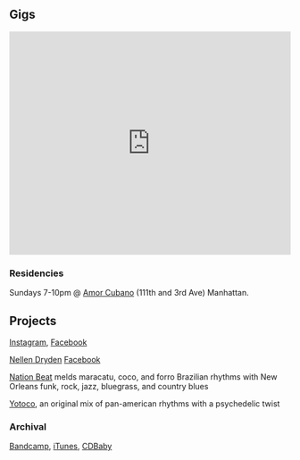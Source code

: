 ## Gigs
<iframe src="https://www.google.com/calendar/embed?showTitle=0&amp;showNav=0&amp;showDate=0&amp;showPrint=0&amp;showTabs=0&amp;showCalendars=0&amp;showTz=0&amp;mode=AGENDA&amp;height=400&amp;wkst=1&amp;bgcolor=%23FFFFFF&amp;src=usujbtk09v5t7ma9m9bngnmlc0%40group.calendar.google.com&amp;color=%235229A3&amp;ctz=America%2FNew_York" style=" border-width:0 " width="100%" height="400px" frameborder="0" scrolling="no"></iframe>

### Residencies

Sundays 7-10pm @ [Amor Cubano](http://amorcubanonyc.com/Home.html) (111th and 3rd Ave) Manhattan. 

## Projects

[Instagram](https://instagram.com/julesbelmont/),
[Facebook]()

[Nellen Dryden](http://www.nellendryden.com/)
[Facebook](https://www.facebook.com/nellendrydenandthevisitors)

[Nation Beat](http://nationbeat.com/) melds maracatu, coco, and forro Brazilian rhythms with New Orleans funk, rock, jazz, bluegrass, and country blues

[Yotoco](http://www.yotocomusic.com/), an original mix of pan-american rhythms with a psychedelic twist

### Archival

[Bandcamp](http://julesbelmont.bandcamp.com/releases),
[iTunes](https://itunes.apple.com/us/album/archival/id843237177),
[CDBaby](http://www.cdbaby.com/cd/julesbelmont)









